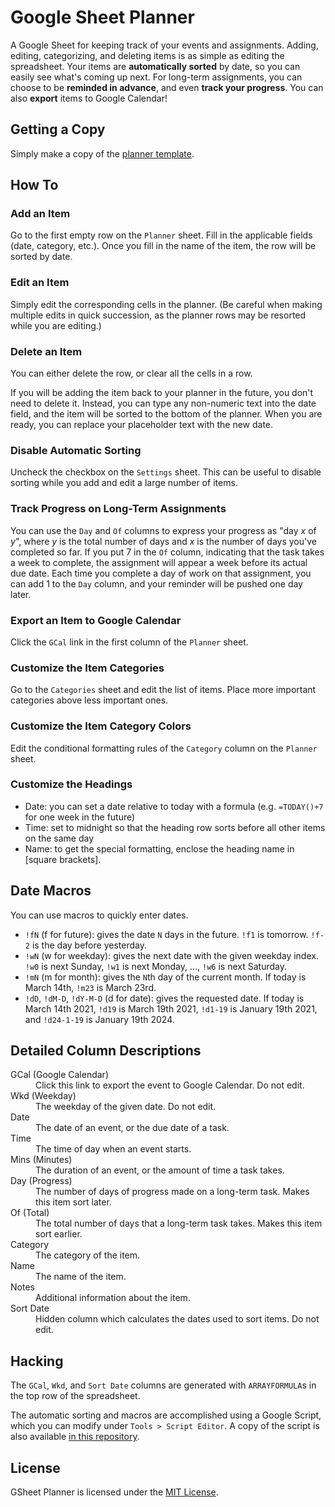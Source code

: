 # Google Sheet Planner

A Google Sheet for keeping track of your events and assignments. Adding, editing, categorizing, and deleting items is as simple as editing the spreadsheet. Your items are **automatically sorted** by date, so you can easily see what's coming up next. For long-term assignments, you can choose to be **reminded in advance**, and even **track your progress**. You can also **export** items to Google Calendar!

## Getting a Copy

Simply make a copy of the [planner template](https://docs.google.com/spreadsheets/d/1L69Zk93AKSmkoxvbFQAnT7LHIT5d9AHqo6Eu8570WN8/edit?usp=sharing).

## How To

### Add an Item

Go to the first empty row on the `Planner` sheet. Fill in the applicable fields (date, category, etc.). Once you fill in the name of the item, the row will be sorted by date.

### Edit an Item

Simply edit the corresponding cells in the planner. (Be careful when making multiple edits in quick succession, as the planner rows may be resorted while you are editing.)

### Delete an Item

You can either delete the row, or clear all the cells in a row.

If you will be adding the item back to your planner in the future, you don't need to delete it. Instead, you can type any non-numeric text into the date field, and the item will be sorted to the bottom of the planner. When you are ready, you can replace your placeholder text with the new date.

### Disable Automatic Sorting

Uncheck the checkbox on the `Settings` sheet. This can be useful to disable sorting while you add and edit a large number of items.

### Track Progress on Long-Term Assignments

You can use the `Day` and `Of` columns to express your progress as "day _x_ of _y_", where _y_ is the total number of days and _x_ is the number of days you've completed so far. If you put 7 in the `Of` column, indicating that the task takes a week to complete, the assignment will appear a week before its actual due date. Each time you complete a day of work on that assignment, you can add 1 to the `Day` column, and your reminder will be pushed one day later.

### Export an Item to Google Calendar

Click the `GCal` link in the first column of the `Planner` sheet.

### Customize the Item Categories

Go to the `Categories` sheet and edit the list of items. Place more important categories above less important ones.

### Customize the Item Category Colors

Edit the conditional formatting rules of the `Category` column on the `Planner` sheet.

### Customize the Headings

* Date: you can set a date relative to today with a formula (e.g. `=TODAY()+7` for one week in the future)
* Time: set to midnight so that the heading row sorts before all other items on the same day
* Name: to get the special formatting, enclose the heading name in [square brackets].

## Date Macros

You can use macros to quickly enter dates.

* `!fN` (f for future): gives the date `N` days in the future. `!f1` is tomorrow. `!f-2` is the day before yesterday.
* `!wN` (w for weekday): gives the next date with the given weekday index. `!w0` is next Sunday, `!w1` is next Monday, ..., `!w6` is next Saturday.
* `!mN` (m for month): gives the `N`th day of the current month. If today is March 14th, `!m23` is March 23rd.
* `!dD`, `!dM-D`, `!dY-M-D` (d for date): gives the requested date. If today is March 14th 2021, `!d19` is March 19th 2021, `!d1-19` is January 19th 2021, and `!d24-1-19` is January 19th 2024.

## Detailed Column Descriptions

<dl>
  <dt>GCal (Google Calendar)</dt>
  <dd>Click this link to export the event to Google Calendar. Do not edit.</dd>
  <dt>Wkd (Weekday)</dt>
  <dd>The weekday of the given date. Do not edit.</dd>
  <dt>Date</dt>
  <dd>The date of an event, or the due date of a task.</dd>
  <dt>Time</dt>
  <dd>The time of day when an event starts.</dd>
  <dt>Mins (Minutes)</dt>
  <dd>The duration of an event, or the amount of time a task takes.</dd>
  <dt>Day (Progress)</dt>
  <dd>The number of days of progress made on a long-term task. Makes this item sort later.</dd>
  <dt>Of (Total)</dt>
  <dd>The total number of days that a long-term task takes. Makes this item sort earlier.</dd>
  <dt>Category</dt>
  <dd>The category of the item.</dd>
  <dt>Name</dt>
  <dd>The name of the item.</dd>
  <dt>Notes</dt>
  <dd>Additional information about the item.</dd>
  <dt>Sort Date</dt>
  <dd>Hidden column which calculates the dates used to sort items. Do not edit.</dd>
</dl>

## Hacking

The `GCal`, `Wkd`, and `Sort Date` columns are generated with `ARRAYFORMULA`s in the top row of the spreadsheet. 

The automatic sorting and macros are accomplished using a Google Script, which you can modify under `Tools > Script Editor`. A copy of the script is also available [in this repository](Code.gs).

## License

GSheet Planner is licensed under the [MIT License](LICENSE.md).
